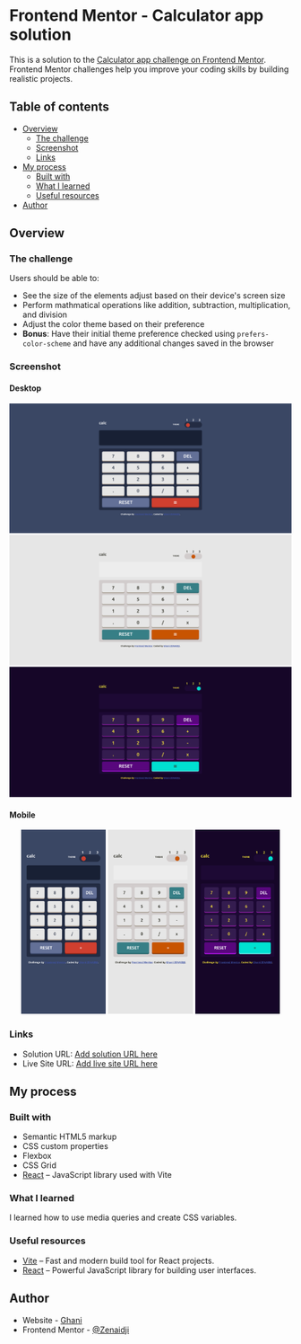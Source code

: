 # Frontend Mentor - Calculator app solution

This is a solution to the [Calculator app challenge on Frontend Mentor](https://www.frontendmentor.io/challenges/calculator-app-9lteq5N29). Frontend Mentor challenges help you improve your coding skills by building realistic projects.

## Table of contents

- [Overview](#overview)
  - [The challenge](#the-challenge)
  - [Screenshot](#screenshot)
  - [Links](#links)
- [My process](#my-process)
  - [Built with](#built-with)
  - [What I learned](#what-i-learned)
  - [Useful resources](#useful-resources)
- [Author](#author)

## Overview

### The challenge

Users should be able to:

- See the size of the elements adjust based on their device's screen size
- Perform mathmatical operations like addition, subtraction, multiplication, and division
- Adjust the color theme based on their preference
- **Bonus**: Have their initial theme preference checked using `prefers-color-scheme` and have any additional changes saved in the browser

### Screenshot

#### Desktop

<p align="center">
  <img src="design/theme1.png" alt="Thème 1 desktop" >
  <img src="design/theme2.png" alt="Thème 2 desktop" >
  <img src="design/theme3.png" alt="Thème 3 desktop" >
</p>

#### Mobile

<p align="center">
  <img src="design/theme1_mobile.png" alt="Thème 1 mobile" width="30%">
  <img src="design/theme2_mobile.png" alt="Thème 2 mobile" width="30%">
  <img src="design/theme3_mobile.png" alt="Thème 3 mobile" width="30%">
</p>

### Links

- Solution URL: [Add solution URL here](https://your-solution-url.com)
- Live Site URL: [Add live site URL here](https://your-live-site-url.com)

## My process

### Built with

- Semantic HTML5 markup
- CSS custom properties
- Flexbox
- CSS Grid
- [React](https://reactjs.org/) – JavaScript library used with Vite

### What I learned

I learned how to use media queries and create CSS variables.

### Useful resources

- [Vite](https://vite.dev/) – Fast and modern build tool for React projects.
- [React](https://react.dev/) – Powerful JavaScript library for building user interfaces.

## Author

- Website - [Ghani ](https://ovac.cloud)
- Frontend Mentor - [@Zenaidji](https://www.frontendmentor.io/profile/Zenaidji)
